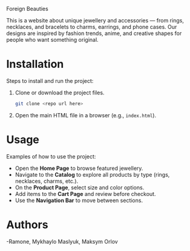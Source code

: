 Foreign Beauties

This is a website about unique jewellery and accessories — from rings, necklaces, and bracelets to charms, earrings, and phone cases. Our designs are inspired by fashion trends, anime, and creative shapes for people who want something original.

# Installation

Steps to install and run the project:

1. Clone or download the project files.

   ```bash
   git clone <repo url here>
   ```
2. Open the main HTML file in a browser (e.g., `index.html`).


# Usage

Examples of how to use the project:

* Open the **Home Page** to browse featured jewellery.
* Navigate to the **Catalog** to explore all products by type (rings, necklaces, charms, etc.).
* On the **Product Page**, select size and color options.
* Add items to the **Cart Page** and review before checkout.
* Use the **Navigation Bar** to move between sections.

# Authors
-Ramone, Mykhaylo Maslyuk, Maksym Orlov
